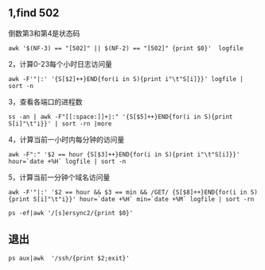 ## 1,find 502
倒数第3和第4是状态码
```
awk '$(NF-3) == "[502]" || $(NF-2) == "[502]" {print $0}'  logfile
```
2，计算0-23每个小时日志访问量
```
awk -F'"|:' '{S[$2]++}END{for(i in S){print i"\t"S[i]}}' logfile | sort -n
```
3，查看各端口的进程数
```
ss -an | awk -F"[[:space:]]+|:" '{S[$5]++}END{for(i in S){print S[i]"\t"i}}' | sort -rn |more
```
4，计算当前一小时内每分钟的访问量
```
awk -F":" '$2 == hour {S[$3]++}END{for(i in S){print i"\t"S[i]}}' hour=`date +%H` logfile | sort -n
```
5，计算当前一分钟个域名访问量
```
awk -F'"|:' '$2 == hour && $3 == min && /GET/ {S[$8]++}END{for(i in S){print S[i]"\t"i}}' hour=`date +%H` min=`date +%M` logfile | sort -rn
```
```
ps -ef|awk '/[s]ersync2/{print $0}'
```
 
## 退出
```
ps aux|awk  '/ssh/{print $2;exit}'
```